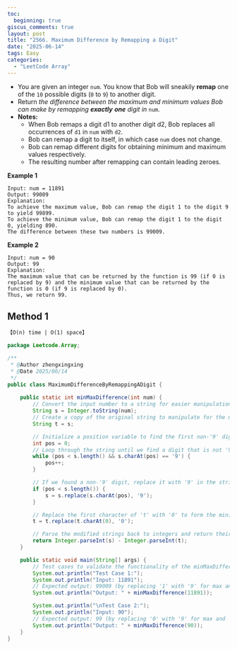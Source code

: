 ```yaml
---
toc:
  beginning: true
giscus_comments: true
layout: post
title: "2566. Maximum Difference by Remapping a Digit"
date: "2025-06-14"
tags: Easy
categories:
  - "LeetCode Array"
---
```


- You are given an integer `num`. You know that Bob will sneakily **remap** one of the `10` possible digits (`0` to `9`) to another digit.
- Return *the difference between the maximum and minimum values Bob can make by remapping **exactly** **one** digit in* `num`.
- **Notes:**
  - When Bob remaps a digit d1 to another digit d2, Bob replaces all occurrences of `d1` in `num` with `d2`.
  - Bob can remap a digit to itself, in which case `num` does not change.
  - Bob can remap different digits for obtaining minimum and maximum values respectively.
  - The resulting number after remapping can contain leading zeroes.

**Example 1**

```
Input: num = 11891
Output: 99009
Explanation: 
To achieve the maximum value, Bob can remap the digit 1 to the digit 9 to yield 99899.
To achieve the minimum value, Bob can remap the digit 1 to the digit 0, yielding 890.
The difference between these two numbers is 99009.
```

**Example 2**

```
Input: num = 90
Output: 99
Explanation:
The maximum value that can be returned by the function is 99 (if 0 is replaced by 9) and the minimum value that can be returned by the function is 0 (if 9 is replaced by 0).
Thus, we return 99.
```

## Method 1

```tex
【O(n) time | O(1) space】
```

```java
package Leetcode.Array;

/**
 * @Author zhengxingxing
 * @Date 2025/06/14
 */
public class MaximumDifferenceByRemappingADigit {
    
    public static int minMaxDifference(int num) {
        // Convert the input number to a string for easier manipulation.
        String s = Integer.toString(num);
        // Create a copy of the original string to manipulate for the minimum number.
        String t = s;

        // Initialize a position variable to find the first non-'9' digit.
        int pos = 0;
        // Loop through the string until we find a digit that is not '9'.
        while (pos < s.length() && s.charAt(pos) == '9') {
            pos++;
        }

        // If we found a non-'9' digit, replace it with '9' in the string 's'.
        if (pos < s.length()) {
            s = s.replace(s.charAt(pos), '9');
        }

        // Replace the first character of 't' with '0' to form the minimum number.
        t = t.replace(t.charAt(0), '0');

        // Parse the modified strings back to integers and return their difference.
        return Integer.parseInt(s) - Integer.parseInt(t);
    }

    public static void main(String[] args) {
        // Test cases to validate the functionality of the minMaxDifference method.
        System.out.println("Test Case 1:");
        System.out.println("Input: 11891");
        // Expected output: 99009 (by replacing '1' with '9' for max and '1' with '0' for min)
        System.out.println("Output: " + minMaxDifference(11891));

        System.out.println("\nTest Case 2:");
        System.out.println("Input: 90");
        // Expected output: 99 (by replacing '0' with '9' for max and '9' with '0' for min)
        System.out.println("Output: " + minMaxDifference(90));
    }
}

```





